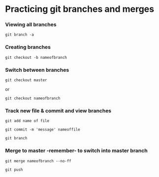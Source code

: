 # Practicing git branches and merges

### Viewing all branches

```git branch -a```

### Creating branches

```git checkout -b nameofbranch```

### Switch between branches 

```git checkout master```

or

```git checkout nameofbranch```

### Track new file & commit and view branches

```git add name of file```

```git commit -m 'message' nameoffile```

```git branch```

### Merge to master -remember- to switch into master branch

```git merge nameofbranch --no-ff```

```git push```



